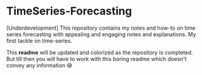 # TimeSeries-Forecasting
[Underdevelopment] This repository contains my notes and how-to on time series forecasting with appealing and engaging notes and explanations. My first tackle on time-series.


This **readme** will be updated and colorized as the repository is completed. But till then you will have to work with this boring readme which doesn't convey any information 😅
